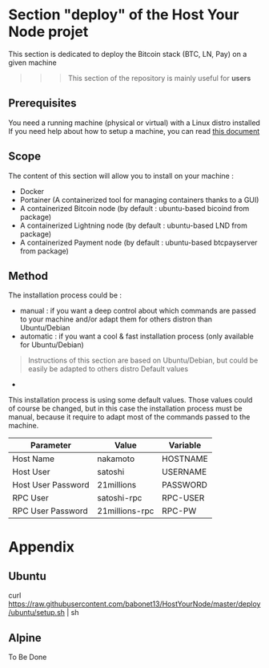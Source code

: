 Section "deploy" of the Host Your Node projet
==
This section is dedicated to deploy the Bitcoin stack (BTC, LN, Pay) on a given machine
>>> This section of the repository is mainly useful for __users__

Prerequisites
-
You need a running machine (physical or virtual) with a Linux distro installed
If you need help about how to setup a machine, you can read <A href="https://github.com/babonet13/HostYourNode/blob/master/deploy/prerequisites.md">this document</A>

Scope
-
The content of this section will allow you to install on your machine :
* Docker
* Portainer (A containerized tool for managing containers thanks to a GUI)
* A containerized Bitcoin node (by default : ubuntu-based bicoind from package)
* A containerized Lightning node (by default : ubuntu-based LND from package)
* A containerized Payment node (by default : ubuntu-based btcpayserver from package)

Method
-
The installation process could be :
* manual : if you want a deep control about which commands are passed to your machine and/or adapt them for others distron than Ubuntu/Debian
* automatic : if you want a cool & fast installation process (only available for Ubuntu/Debian)
> Instructions of this section are based on Ubuntu/Debian, but could be easily be adapted to others distro
Default values
-
This installation process is using some default values. Those values could of course be changed, but in this case the installation process must be manual, because it require to adapt most of the commands passed to the machine.

<table>
    <thead>
        <tr>
            <th>Parameter</th>
            <th>Value</th>
            <th>Variable</th>
        </tr>
    </thead>
    <tbody>
        <tr>
            <td>Host Name</td>
            <td>nakamoto</td>
            <td>HOSTNAME</td>
        </tr>
        <tr>
            <td>Host User</td>
            <td>satoshi</td>
            <td>USERNAME</td>
        </tr>
        <tr>
            <td>Host User Password</td>
            <td>21millions</td>
            <td>PASSWORD</td>
        </tr>
        <tr>
            <td>RPC User</td>
            <td>satoshi-rpc</td>
            <td>RPC-USER</td>
        </tr>
         <tr>
            <td>RPC User Password</td>
            <td>21millions-rpc</td>
            <td>RPC-PW</td>
        </tr>
    </tbody>
</table>

Appendix
==
Ubuntu
-
curl https://raw.githubusercontent.com/babonet13/HostYourNode/master/deploy/ubuntu/setup.sh | sh

Alpine
-
To Be Done
